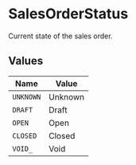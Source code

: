 # SalesOrderStatus

Current state of the sales order.


## Values

| Name      | Value     |
| --------- | --------- |
| `UNKNOWN` | Unknown   |
| `DRAFT`   | Draft     |
| `OPEN`    | Open      |
| `CLOSED`  | Closed    |
| `VOID_`   | Void      |